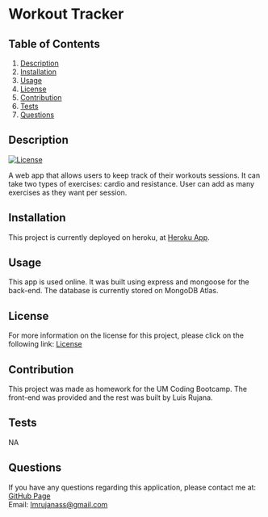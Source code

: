 # Workout Tracker

  ## Table of Contents
  1. [Description](#description "Description")
  2. [Installation](#installation "Installation")
  3. [Usage](#usage "Usage")
  4. [License](#license "License")
  5. [Contribution](#contribution "Contributing")
  6. [Tests](#tests "Tests")
  7. [Questions](#questions "Questions")

  ## Description
  [![License](https://img.shields.io/badge/License-Apache%202.0-blue.svg "License Badge")](https://opensource.org/licenses/Apache-2.0)

  A web app that allows users to keep track of their workouts sessions. It can take two types of exercises: cardio and resistance. User can add as many exercises as they want per session.

  ## Installation
  This project is currently deployed on heroku, at [Heroku App](https://afternoon-inlet-60534.herokuapp.com/).

  ## Usage
  This app is used online. It was built using express and mongoose for the back-end. The database is currently stored on  MongoDB Atlas.

  ## License
  For more information on the license for this project, please click on the following link:
  [License](https://opensource.org/licenses/Apache-2.0)

  ## Contribution
  This project was made as homework for the UM Coding Bootcamp. The front-end was provided and the rest was built by Luis Rujana.

  ## Tests
  NA

  ## Questions
  If you have any questions regarding this application, please contact me at:  
  [GitHub Page](https://github.com/lmrujana)  
  Email: lmrujanass@gmail.com
